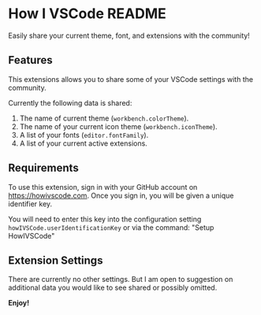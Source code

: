 # How I VSCode README

Easily share your current theme, font, and extensions with the community!

## Features

This extensions allows you to share some of your VSCode settings with the community.

Currently the following data is shared:

1. The name of current theme (`workbench.colorTheme`).
2. The name of your current icon theme (`workbench.iconTheme`).
3. A list of your fonts (`editor.fontFamily`).
4. A list of your current active extensions.

## Requirements

To use this extension, sign in with your GitHub account on https://howivscode.com. Once you sign in, you will be given a unique identifier key.

You will need to enter this key into the configuration setting `howIVSCode.userIdentificationKey` or via the command: "Setup HowIVSCode"

## Extension Settings

There are currently no other settings. But I am open to suggestion on additional data you would like to see shared or possibly omitted.

**Enjoy!**
